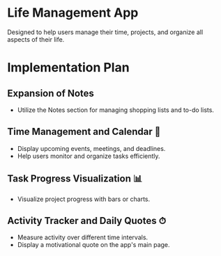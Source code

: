 # Life Management App
Designed to help users manage their time, projects, and organize all aspects of their life.

# Implementation Plan

## Expansion of Notes
- Utilize the Notes section for managing shopping lists and to-do lists. 

## Time Management and Calendar 📅
- Display upcoming events, meetings, and deadlines.
- Help users monitor and organize tasks efficiently.

## Task Progress Visualization 📊
- Visualize project progress with bars or charts.

## Activity Tracker and Daily Quotes ⏱
- Measure activity over different time intervals.
- Display a motivational quote on the app's main page.

